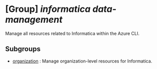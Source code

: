 # [Group] _informatica data-management_

Manage all resources related to Informatica within the Azure CLI.

## Subgroups

- [organization](/Commands/informatica/data-management/organization/readme.md)
: Manage organization-level resources for Informatica.
